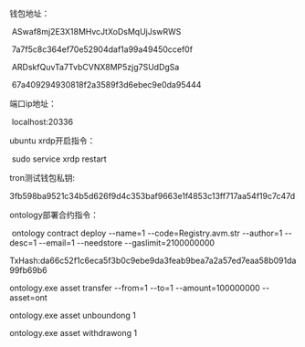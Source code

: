 钱包地址：

​	ASwaf8mj2E3X18MHvcJtXoDsMqUjJswRWS

​	7a7f5c8c364ef70e52904daf1a99a49450ccef0f



​	ARDskfQuvTa7TvbCVNX8MP5zjg7SUdDgSa

​	67a409294930818f2a3589f3d6ebec9e0da95444

端口ip地址：

​	localhost:20336

ubuntu xrdp开启指令：

​	sudo service xrdp restart

tron测试钱包私钥:

3fb598ba9521c34b5d626f9d4c353baf9663e1f4853c13ff717aa54f19c7c47d



ontology部署合约指令：

​	ontology contract deploy --name=1 --code=Registry.avm.str --author=1  --desc=1 --email=1 --needstore --gaslimit=2100000000



TxHash:da66c52f1c6eca5f3b0c9ebe9da3feab9bea7a2a57ed7eaa58b091da99fb69b6



ontology.exe asset transfer --from=1 --to=1 --amount=100000000 --asset=ont


ontology.exe asset unboundong 1


ontology.exe asset withdrawong 1